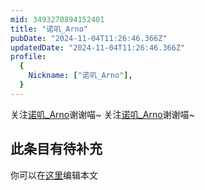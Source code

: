 ```yaml
---
mid: 3493270894152401
title: "诺叽_Arno"
pubDate: "2024-11-04T11:26:46.366Z"
updatedDate: "2024-11-04T11:26:46.366Z"
profile:
  {
    Nickname: ["诺叽_Arno"],
  }
---
```


关注[诺叽_Arno](https://space.bilibili.com/3493270894152401)谢谢喵~ 关注[诺叽_Arno](https://space.bilibili.com/3493270894152401)谢谢喵~

## 此条目有待补充
你可以在[这里](https://github.com/Yuhanawa/VTuber.ICU/edit/master/src/content/v/诺叽_Arno/index.md)编辑本文
